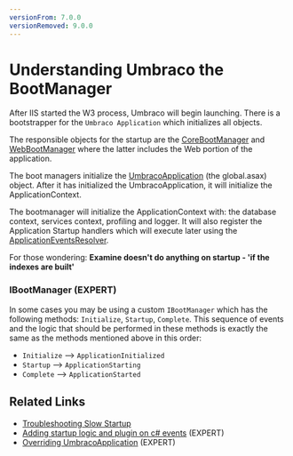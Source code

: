 ```yaml
---
versionFrom: 7.0.0
versionRemoved: 9.0.0
---
```


# Understanding Umbraco the BootManager

After IIS started the W3 process, Umbraco will begin launching.  There is a bootstrapper for the `Umbraco Application` which initializes all objects.

The responsible objects for the startup are the [CoreBootManager](https://our.umbraco.com/apidocs/v7/csharp/api/Umbraco.Core.CoreBootManager.html) and [WebBootManager](https://our.umbraco.com/apidocs/v7/csharp/api/Umbraco.Web.WebBootManager.html) where the latter includes the Web portion of the application.

The boot managers initialize the [UmbracoApplication](https://our.umbraco.com/apidocs/v7/csharp/api/Umbraco.Web.UmbracoApplication.html) (the global.asax) object.  After it has initialized the UmbracoApplication, it will initialize the ApplicationContext.

The bootmanager will initialize the ApplicationContext with: the database context, services context, profiling and logger. It will also register the Application Startup handlers which will execute later using the [ApplicationEventsResolver](https://our.umbraco.com/apidocs/v7/csharp/api/Umbraco.Core.ObjectResolution.ApplicationEventsResolver.html).

For those wondering: **Examine doesn't do anything on startup - 'if the indexes are built'**

### IBootManager (EXPERT)

In some cases you may be using a custom `IBootManager` which has the following methods: `Initialize`, `Startup`, `Complete`. This sequence of events and the logic that should be performed in these methods is exactly the same as the methods mentioned above in this order:
* `Initialize` --> `ApplicationInitialized`
* `Startup` --> `ApplicationStarting`
* `Complete` --> `ApplicationStarted`

## Related Links
* [Troubleshooting Slow Startup](Troubleshooting-Slow-Startup.md)
* [Adding startup logic and plugin on c# events](Application-Startup.md) (EXPERT)
* [Overriding UmbracoApplication](Extending-UmbracoApplication.md) (EXPERT)
